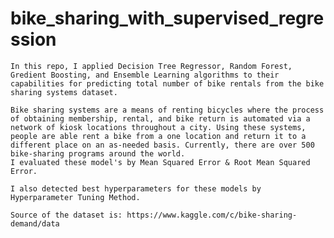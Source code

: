 # bike_sharing_with_supervised_regression
    In this repo, I applied Decision Tree Regressor, Random Forest, Gredient Boosting, and Ensemble Learning algorithms to their capabilities for predicting total number of bike rentals from the bike sharing systems dataset.

    Bike sharing systems are a means of renting bicycles where the process of obtaining membership, rental, and bike return is automated via a network of kiosk locations throughout a city. Using these systems, people are able rent a bike from a one location and return it to a different place on an as-needed basis. Currently, there are over 500 bike-sharing programs around the world.
    I evaluated these model's by Mean Squared Error & Root Mean Squared Error.
    
    I also detected best hyperparameters for these models by Hyperparameter Tuning Method.
    
    Source of the dataset is: https://www.kaggle.com/c/bike-sharing-demand/data
